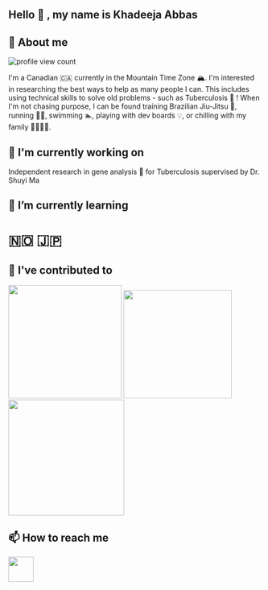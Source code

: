 ## Hello 👋 , my name is Khadeeja Abbas

## 🍓 About me

![profile view count](https://komarev.com/ghpvc/?username=KhadeejaAbbas)

I'm a Canadian 🇨🇦 currently in the Mountain Time Zone 🏔. I'm interested in researching the best ways to help as many people I can. This includes using technical skills to solve old problems - such as Tuberculosis 🧬 ! When I'm not chasing purpose, I can be found training Brazilian Jiu-Jitsu 🥋, running 🏃‍♂️, swimming 🏊, playing with dev boards 💡, or chilling with my family 👨‍👩‍👧‍👦. 
## 🔭 I'm currently working on

Independent research in gene analysis 🧬 for Tuberculosis supervised by Dr. Shuyi Ma 

## 🌱 I’m currently learning
# 🇳🇴 🇯🇵



## 🔨 I've contributed to
[<img src="https://encrypted-tbn0.gstatic.com/images?q=tbn:ANd9GcTVZvUhN_xJ-QxFSd-Zi2gaU71OA113vXs4hQ&s" height="225px">](https://github.com/KhadeejaAbbas/razor_sam3u2)
[<img src="https://cdn-icons-png.flaticon.com/512/1788/1788637.png" height="215px">]((https://github.com/KhadeejaAbbas/CalgaryHacks2024))
[<img src="https://static.vecteezy.com/system/resources/previews/011/003/366/original/cute-travel-icon-free-png.png" height="230px">](https://github.com/KhadeejaAbbas/CalgaryHacks2023)




## 📫 How to reach me


[<img src="https://i.pinimg.com/564x/9f/0c/1f/9f0c1f75b46449d96ce3547556e5ae70.jpg" height="50px">](mailto:khadeeja.abbas@ucalgary.ca)
